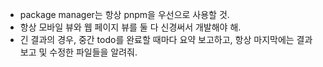 - package manager는 항상 pnpm을 우선으로 사용할 것.
- 항상 모바일 뷰와 웹 페이지 뷰를 둘 다 신경써서 개발해야 해.
- 긴 결과의 경우, 중간 todo를 완료할 때마다 요약 보고하고, 항상 마지막에는 결과 보고 및 수정한 파일들을 알려줘.